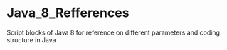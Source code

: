 # Java_8_Refferences
Script blocks of Java 8 for reference on different parameters and coding structure in Java 
